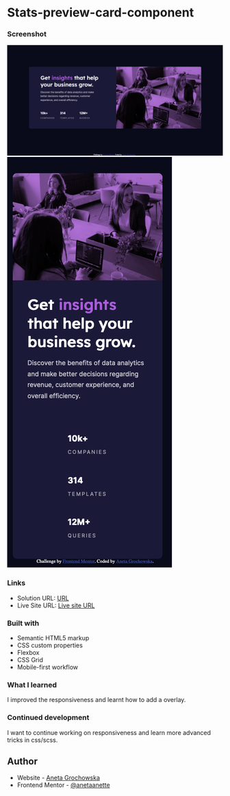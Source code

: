 # Stats-preview-card-component

### Screenshot

![Desktop](images/desktop-screenshot.png)
![Mobile](images/mobile-screenshot.png)

### Links

- Solution URL: [URL](https://github.com/anetaanette/Stats-preview-card-component)
- Live Site URL: [Live site URL](https://anetaanette.github.io/Stats-preview-card-component/)

### Built with

- Semantic HTML5 markup
- CSS custom properties
- Flexbox
- CSS Grid
- Mobile-first workflow

### What I learned

I improved the responsiveness and learnt how to add a overlay.

### Continued development

I want to continue working on responsiveness and learn more advanced tricks in css/scss.

## Author

- Website - [Aneta Grochowska](https://github.com/anetaanette)
- Frontend Mentor - [@anetaanette](https://www.frontendmentor.io/profile/anetaanette)
